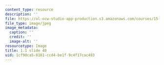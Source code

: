 ```yaml
---
content_type: resource
description: ''
file: https://ol-ocw-studio-app-production.s3.amazonaws.com/courses/15-s21-nuts-and-bolts-of-business-plans-january-iap-2014/1cf90ca58181ccd4be1f9c4f17cac483_Slide40.JPG
file_type: image/jpeg
image_metadata:
  caption: ''
  credit: ''
  image-alt: ''
resourcetype: Image
title: 1.1 slide 40
uid: 1cf90ca5-8181-ccd4-be1f-9c4f17cac483
---
```

